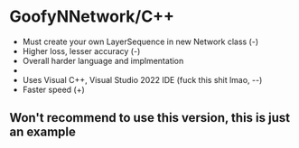 <h1>GoofyNNetwork/C++</h1>
<ul>
  <li>Must create your own LayerSequence in new Network class (-)</li>
  <li>Higher loss, lesser accuracy (-)</li>
  <li>Overall harder language and implmentation<li>
  <li>Uses Visual C++, Visual Studio 2022 IDE (fuck this shit lmao, --)</li>
  <li>Faster speed (+)</li>
</ul>
<h2>Won't recommend to use this version, this is just an example</h2>
